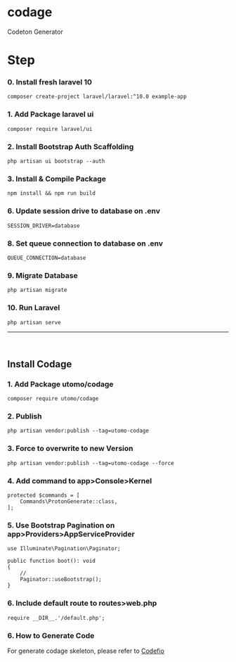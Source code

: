 # codage
Codeton Generator

# Step

### 0. Install fresh laravel 10
`composer create-project laravel/laravel:^10.0 example-app`

### 1. Add Package laravel ui
`composer require laravel/ui`

### 2. Install  Bootstrap Auth Scaffolding
`php artisan ui bootstrap --auth`

### 3. Install & Compile Package
`npm install && npm run build`


### 6. Update session drive to database on .env
`SESSION_DRIVER=database`

### 8. Set queue connection to database on .env
`QUEUE_CONNECTION=database`


### 9. Migrate Database
`php artisan migrate`

### 10. Run Laravel
`php artisan serve`

<hr>
<br>

## Install Codage
### 1. Add Package utomo/codage
`composer require utomo/codage`

### 2. Publish
`php artisan vendor:publish --tag=utomo-codage`

### 3. Force to overwrite to new Version
`php artisan vendor:publish --tag=utomo-codage --force`

### 4. Add command to app>Console>Kernel

    protected $commands = [
        Commands\ProtonGenerate::class,
    ];

### 5. Use Bootstrap Pagination on app>Providers>AppServiceProvider
    use Illuminate\Pagination\Paginator;

    public function boot(): void
    {
        //
        Paginator::useBootstrap();
    }

### 6. Include default route to routes>web.php
    require __DIR__.'/default.php';

### 6. How to Generate Code
For generate codage skeleton, please refer to [Codefio](https://codefio.gitbook.io/codeton)
